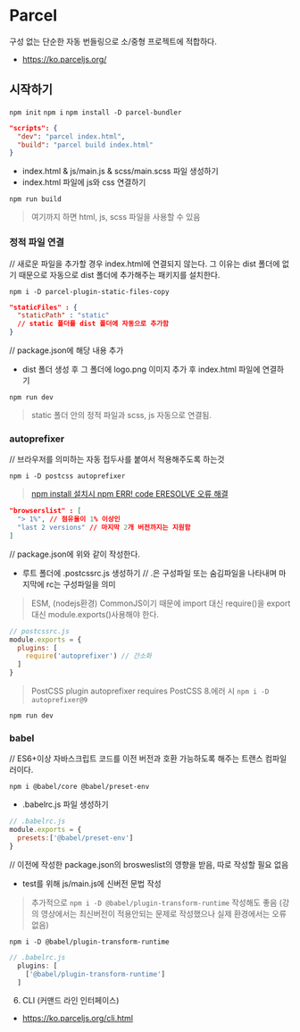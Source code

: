 # Parcel
구성 없는 단순한 자동 번들링으로 소/중형 프로젝트에 적합하다.
- https://ko.parceljs.org/


## 시작하기
`npm init`
`npm i`
`npm install -D parcel-bundler`

```json
"scripts": {
  "dev": "parcel index.html",
  "build": "parcel build index.html"
}
```

- index.html & js/main.js & scss/main.scss 파일 생성하기
- index.html 파일에 js와 css 연결하기

`npm run build`
> 여기까지 하면 html, js, scss 파일을 사용할 수 있음



### 정적 파일 연결

// 새로운 파일을 추가할 경우 index.html에 연결되지 않는다. 그 이유는 dist 폴더에 없기 때문으로 자동으로 dist 폴더에 추가해주는 패키지를 설치한다.

`npm i -D parcel-plugin-static-files-copy`

```json
"staticFiles" : {
  "staticPath" : "static" 
  // static 폴더를 dist 폴더에 자동으로 추가함
}
```
// package.json에 해당 내용 추가

- dist 폴더 생성 후 그 폴더에 logo.png 이미지 추가 후 index.html 파일에 연결하기

`npm run dev`
> static 폴더 안의 정적 파일과 scss, js 자동으로 연결됨.


### autoprefixer
// 브라우저를 의미하는 자동 접두사를 붙여서 적용해주도록 하는것

`npm i -D postcss autoprefixer`

> [npm install 설치시 npm ERR! code ERESOLVE 오류 해결](https://iancoding.tistory.com/154)

```json
"browserslist" : [
  "> 1%", // 점유율이 1% 이상인 
  "last 2 versions" // 마지막 2개 버전까지는 지원함
]
```
// package.json에 위와 같이 작성한다.


- 루트 폴더에 .postcssrc.js 생성하기 
// .은 구성파일 또는 숨김파일을 나타내며 마지막에 rc는 구성파일을 의미


> ESM, (nodejs환경) CommonJS이기 때문에 import 대신 require()을 export 대신 module.exports()사용해야 한다.

```js
// postcssrc.js 
module.exports = {
  plugins: [
    require('autoprefixer') // 간소화
  ]
}
```
> PostCSS plugin autoprefixer requires PostCSS 8.에러 시 `npm i -D autoprefixer@9`

`npm run dev`



### babel
// ES6+이상 자바스크립트 코드를 이전 버전과 호환 가능하도록 해주는 트랜스 컴파일러이다.

`npm i @babel/core @babel/preset-env`

- .babelrc.js 파일 생성하기
```js
// .babelrc.js
module.exports = {
  presets:['@babel/preset-env']
}
```

// 이전에 작성한 package.json의 brosweslist의 영향을 받음, 따로 작성할 필요 없음

- test를 위해 js/main.js에 신버전 문법 작성

> 추가적으로 `npm i -D @babel/plugin-transform-runtime` 작성해도 좋음 (강의 영상에서는 최신버전이 적용안되는 문제로 작성했으나 실제 환경에서는 오류 없음)

`npm i -D @babel/plugin-transform-runtime`

```js
// .babelrc.js
  plugins: [
    ['@babel/plugin-transform-runtime']
  ]
```

6. CLI (커맨드 라인 인터페이스)
- https://ko.parceljs.org/cli.html
